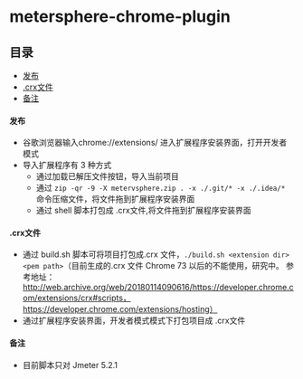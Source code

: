 # metersphere-chrome-plugin



## 目录

- [发布](#发布)
- [.crx文件](#.crx文件)
- [备注](#备注)


#### 发布

  - 谷歌浏览器输入chrome://extensions/ 进入扩展程序安装界面，打开开发者模式
  - 导入扩展程序有 3 种方式
     - 通过加载已解压文件按钮，导入当前项目
     - 通过 `zip -qr -9 -X metervsphere.zip . -x ./.git/* -x ./.idea/*` 命令压缩文件，将文件拖到扩展程序安装界面
     - 通过 shell 脚本打包成 .crx文件,将文件拖到扩展程序安装界面


#### .crx文件
   - 通过 build.sh 脚本可将项目打包成.crx 文件，`./build.sh <extension dir> <pem path>`（目前生成的.crx 文件 Chrome 73 以后的不能使用，研究中。  参考地址：http://web.archive.org/web/20180114090616/https://developer.chrome.com/extensions/crx#scripts，https://developer.chrome.com/extensions/hosting）
   - 通过扩展程序安装界面，开发者模式模式下打包项目成 .crx文件
  

#### 备注
   - 目前脚本只对 Jmeter 5.2.1
